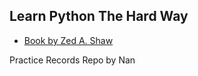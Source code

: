 ## Learn Python The Hard Way
 - [Book by Zed A. Shaw](https://learnpythonthehardway.org/book/)

Practice Records Repo by Nan
